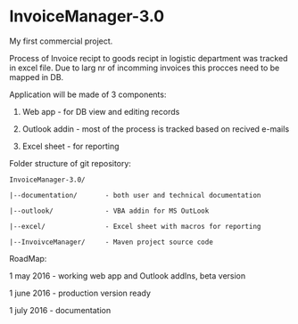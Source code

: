 # InvoiceManager-3.0

My first commercial project.

Process of Invoice recipt to goods recipt in logistic department was tracked in excel file. Due to larg nr of incomming invoices this procces need to be mapped in DB.

Application will be made of 3 components:

1. Web app - for DB view and editing records

2. Outlook addin - most of the process is tracked based on recived e-mails

3. Excel sheet - for reporting

Folder structure of git repository:

    InvoiceManager-3.0/

    |--documentation/       - both user and technical documentation     
  
    |--outlook/             - VBA addin for MS OutLook
  
    |--excel/               - Excel sheet with macros for reporting
  
    |--InvoivceManager/     - Maven project source code

RoadMap:

1 may 2016 - working web app and Outlook addIns, beta version

1 june 2016 - production version ready

1 july 2016 - documentation

